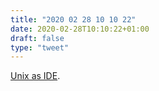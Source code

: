 ```yaml
---
title: "2020 02 28 10 10 22"
date: 2020-02-28T10:10:22+01:00
draft: false
type: "tweet"
---
```

[Unix as IDE](https://sanctum.geek.nz/arabesque/series/unix-as-ide/).
